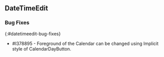 ## DateTimeEdit

### Bug Fixes
{:#datetimeedit-bug-fixes}

* \#I378895 - Foreground of the Calendar can be changed using Implicit style of CalendarDayButton. 